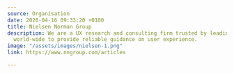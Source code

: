 ```yaml
---
source: Organisation
date: 2020-04-16 09:33:20 +0100
title: Nielsen Norman Group
description: We are a UX research and consulting firm trusted by leading organizations
  world-wide to provide reliable guidance on user experience.
image: "/assets/images/nielsen-1.png"
link: https://www.nngroup.com/articles

---
```

